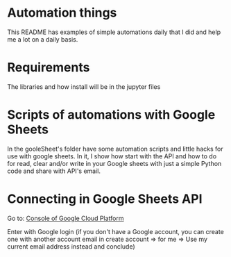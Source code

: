 # Automation things

This README has examples of simple automations daily that I did and help me a lot on a daily basis.

# Requirements

The libraries and how install will be in the jupyter files

# Scripts of automations with Google Sheets

In the gooleSheet's folder have some automation scripts and little hacks for use with google sheets.
In it, I show how start with the API and how to do for read, clear and/or write in your Google sheets with just a simple Python code and share with API's email.

# Connecting in Google Sheets API

Go to: [Console of Google Cloud Platform](https://console.cloud.google.com/)

Enter with Google login (if you don't have a Google account, you can create one with another account email in create account => for me => Use my current email address instead and conclude)

